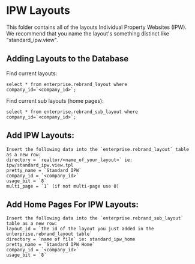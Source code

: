 IPW Layouts
===========

This folder contains all of the layouts Individual Property Websites (IPW). We recommend that you name the layout's something distinct like "standard_ipw.view".

Adding Layouts to the Database
------------------------------

Find current layouts:

	select * from enterprise.rebrand_layout where company_id=`<company_id>`;

Find current sub layouts (home pages):
	
	select * from enterprise.rebrand_sub_layout where company_id=`<company_id>`;

Add IPW Layouts:
------------	
	
	Insert the following data into the `enterprise.rebrand_layout` table as a new row:
	directory = `realtor/<name_of_your_layout>` ie: ipw/standard_ipw.view.tpl
	pretty_name = `Standard IPW`
	company_id = `<company_id>`
	usage_bit = `8`
	multi_page = `1` (if not multi-page use 0)

Add Home Pages For IPW Layouts:
--------------------------

	Insert the following data into the `enterprise.rebrand_sub_layout` table as a new row:
	layout_id = `the id of the layout you just added in the enterprise.rebrand_layout table`
	directory = `name of file` ie: standard_ipw_home
	pretty_name = `Standard IPW Home`
	company_id = `<company_id>`
	usage_bit = `8`